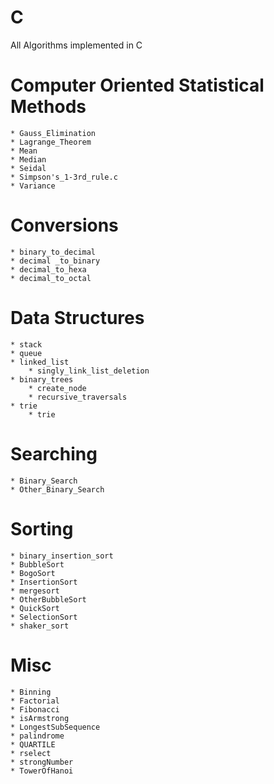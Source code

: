 # C
All Algorithms implemented in C 

# Computer Oriented Statistical Methods
	* Gauss_Elimination
	* Lagrange_Theorem
	* Mean
	* Median
	* Seidal
	* Simpson's_1-3rd_rule.c
	* Variance


# Conversions
	* binary_to_decimal
	* decimal _to_binary
	* decimal_to_hexa
	* decimal_to_octal


# Data Structures
	* stack
	* queue
	* linked_list
		* singly_link_list_deletion
	* binary_trees
		* create_node
		* recursive_traversals
	* trie
		* trie


# Searching
	* Binary_Search
	* Other_Binary_Search


# Sorting
	* binary_insertion_sort
	* BubbleSort
	* BogoSort
	* InsertionSort
	* mergesort
	* OtherBubbleSort
	* QuickSort
	* SelectionSort
	* shaker_sort


# Misc
	* Binning
	* Factorial
	* Fibonacci
	* isArmstrong
	* LongestSubSequence
	* palindrome
	* QUARTILE
	* rselect
	* strongNumber
	* TowerOfHanoi
